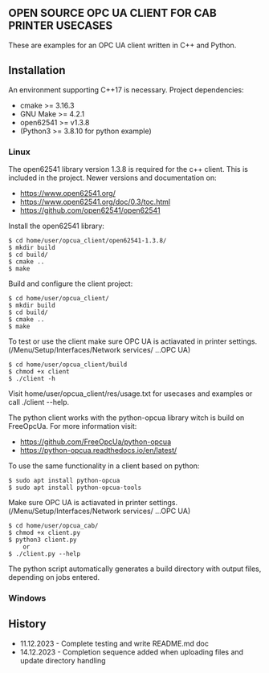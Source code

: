 ## OPEN SOURCE OPC UA CLIENT FOR CAB PRINTER USECASES

These are examples for an OPC UA client written in C++ and Python.

## Installation 

An environment supporting C++17 is necessary. Project dependencies:
 * cmake >= 3.16.3
 * GNU Make >= 4.2.1
 * open62541 >= v1.3.8
 * (Python3 >= 3.8.10 for python example)

### Linux 

The open62541 library version 1.3.8 is required for the c++ client. 
This is included in the project. Newer versions and documentation on:
 * https://www.open62541.org/
 * https://www.open62541.org/doc/0.3/toc.html
 * https://github.com/open62541/open62541

Install the open62541 library:

    $ cd home/user/opcua_client/open62541-1.3.8/
    $ mkdir build
    $ cd build/
    $ cmake ..
    $ make

Build and configure the client project:

    $ cd home/user/opcua_client/
    $ mkdir build 
    $ cd build/
    $ cmake ..
    $ make

To test or use the client make sure OPC UA is actiavated in printer settings. 
(/Menu/Setup/Interfaces/Network services/ ...OPC UA)

    $ cd home/user/opcua_client/build
    $ chmod +x client
    $ ./client -h

Visit home/user/opcua_client/res/usage.txt for usecases and examples or call ./client --help.

The python client works with the python-opcua library witch is build 
on FreeOpcUa. For more information visit:
 * https://github.com/FreeOpcUa/python-opcua
 * https://python-opcua.readthedocs.io/en/latest/

To use the same functionality in a client based on python:

    $ sudo apt install python-opcua 
    $ sudo apt install python-opcua-tools

Make sure OPC UA is actiavated in printer settings. 
(/Menu/Setup/Interfaces/Network services/ ...OPC UA)

    $ cd home/user/opcua_cab/
    $ chmod +x client.py
    $ python3 client.py 
        or
    $ ./client.py --help

The python script automatically generates a build directory with output files, depending on jobs entered.

### Windows


## History
 * 11.12.2023 - Complete testing and write README.md doc
 * 14.12.2023 - Completion sequence added when uploading files and update directory handling

<!-- Eof -->